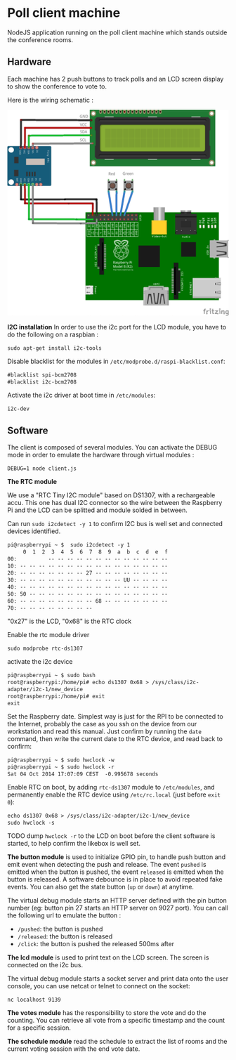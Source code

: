 Poll client machine
===================

NodeJS application running on the poll client machine which stands outside the conference rooms.

Hardware
--------
Each machine has 2 push buttons to track polls and an LCD screen display to show the conference to vote to.

Here is the wiring schematic :

![Wiring](docs/wiring_2015_09_23.png)

**I2C installation**
In order to use the i2c port for the LCD module, you have to do the following on a raspbian :

```
sudo apt-get install i2c-tools
```

Disable blacklist for the modules in `/etc/modprobe.d/raspi-blacklist.conf`:

```
#blacklist spi-bcm2708
#blacklist i2c-bcm2708
```

Activate the i2c driver at boot time in `/etc/modules`:

```
i2c-dev
```

Software
--------
The client is composed of several modules. You can activate the DEBUG mode in order to emulate the hardware through
virtual modules :
```
DEBUG=1 node client.js
```

**The RTC module** 

We use a "RTC Tiny I2C module" based on DS1307, with a rechargeable accu. This one has dual I2C connector so the wire between the Raspberry Pi and the LCD can be splitted and module solded in between.

Can run `sudo i2cdetect -y 1` to confirm I2C bus is well set and connected devices identified.

```
pi@raspberrypi ~ $  sudo i2cdetect -y 1
     0  1  2  3  4  5  6  7  8  9  a  b  c  d  e  f
00:          -- -- -- -- -- -- -- -- -- -- -- -- -- 
10: -- -- -- -- -- -- -- -- -- -- -- -- -- -- -- -- 
20: -- -- -- -- -- -- -- 27 -- -- -- -- -- -- -- -- 
30: -- -- -- -- -- -- -- -- -- -- -- UU -- -- -- -- 
40: -- -- -- -- -- -- -- -- -- -- -- -- -- -- -- -- 
50: 50 -- -- -- -- -- -- -- -- -- -- -- -- -- -- -- 
60: -- -- -- -- -- -- -- -- 68 -- -- -- -- -- -- -- 
70: -- -- -- -- -- -- -- --     
```

"0x27" is the LCD, "0x68" is the RTC clock

Enable the rtc module driver
```
sudo modprobe rtc-ds1307
```

activate the i2c device
```
pi@raspberrypi ~ $ sudo bash
root@raspberrypi:/home/pi# echo ds1307 0x68 > /sys/class/i2c-adapter/i2c-1/new_device
root@raspberrypi:/home/pi# exit
exit
```

Set the Raspberry date. Simplest way is just for the RPI to be connected to the Internet, probably the case as you ssh on the device from our workstation and read this manual. Just confirm by running the `date` command, then write the current date to the RTC device, and read back to confirm:
```
pi@raspberrypi ~ $ sudo hwclock -w
pi@raspberrypi ~ $ sudo hwclock -r
Sat 04 Oct 2014 17:07:09 CEST  -0.995678 seconds
```

Enable RTC on boot, by adding `rtc-ds1307` module to `/etc/modules`, and permanently enable the RTC device using `/etc/rc.local` (just before `exit 0`):
```
echo ds1307 0x68 > /sys/class/i2c-adapter/i2c-1/new_device
sudo hwclock -s
```

TODO dump `hwclock -r` to the LCD on boot before the client software is started, to help confirm the likebox is well set.

**The button module** is used to initialize GPIO pin, to handle push button and emit event when detecting the push
and release. The event `pushed` is emitted when the button is pushed, the event `released` is emitted when the button
is released. A software debounce is in place to avoid repeated fake events. You can also get the state button
(`up` or `down`) at anytime.

The virtual debug module starts an HTTP server defined with the pin button number
(eg: button pin 27 starts an HTTP server on 9027 port).
You can call the following url to emulate the button :

- `/pushed`: the button is pushed
- `/released`: the button is released
- `/click`: the button is pushed the released 500ms after


**The lcd module** is used to print text on the LCD screen. The screen is connected on the i2c bus.

The virtual debug module starts a socket server and print data onto the user console, you can use netcat or telnet
to connect on the socket:

```
nc localhost 9139
```


**The votes module** has the responsibility to store the vote and do the counting.
You can retrieve all vote from a specific timestamp and the count for a specific session.


**The schedule module** read the schedule to extract the list of rooms and the current voting session
with the end vote date.

